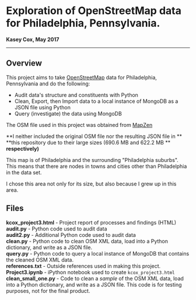 # Exploration of OpenStreetMap data for Philadelphia, Pennsylvania.
**Kasey Cox, May 2017**

***

## Overview

This project aims to take [OpenStreetMap](https://www.openstreetmap.org) data 
for Philadelphia, Pennsylvania and do the following:

+ Audit data's structure and constituents with Python
+ Clean, Export, then Import data to a local instance of MongoDB as a JSON 
file using Python
+ Query (investigate) the data using MongoDB

The OSM file used in this project was obtained from 
[MapZen](https://mapzen.com/data/metro-extracts/metro/philadelphia_pennsylvania/101718083/Philadelphia/)

**I neither included the original OSM file nor the resulting JSON file in ** 
**this repository due to their large sizes (690.6 MB and 622.2 MB **
**respectively)**

This map is of Philadelphia and the surrounding "Philadelphia suburbs". This 
means that there are nodes in towns and cities other than Philadelphia in the 
data set. 

I chose this area not only for its size, but also because I grew up in 
this area.

## Files
**kcox_project3.html** - Project report of processes and findings (HTML)  
**audit.py** -  Python code used to audit data  
**audit2.py** - Additional Python code used to audit data  
**clean.py** - Python code to clean OSM XML data, load into a Python 
dictionary, and write as a JSON file.  
**query.py** - Python code to query a local instance of MongoDB that contains 
the cleaned OSM XML data.  
**references.txt** - Outside references used in making this project.  
**Project3.ipynb** - iPython notebook used to create `kcox_project3.html`  
**clean_small_one.py** - Code to clean a _sample_ of the OSM XML data, load 
into a Python dictionary, and write as a JSON file. This code is for testing 
purposes, not for the final product.
